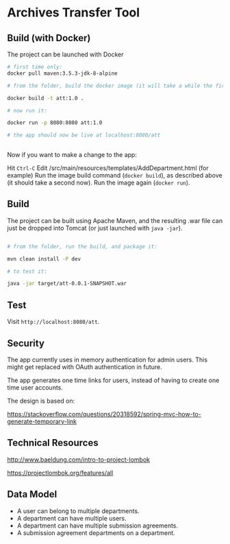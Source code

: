 # Archives Transfer Tool

Build (with Docker)
--------------

The project can be launched with Docker

```sh
# first time only:
docker pull maven:3.5.3-jdk-8-alpine

# from the folder, build the docker image (it will take a while the first time:

docker build -t att:1.0 .

# now run it:

docker run -p 8080:8080 att:1.0

# the app should now be live at localhost:8080/att
 
```

Now if you want to make a change to the app:

Hit ```Ctrl-C```
Edit /src/main/resources/templates/AddDepartment.html (for example)
Run the image build command (```docker build```), as described above (it should take a second now).
Run the image again (```docker run```).

Build
--------------

The project can be built using Apache Maven, and the resulting .war file can just be dropped into Tomcat 
(or just launched with `java -jar`).

```sh

# from the folder, run the build, and package it:

mvn clean install -P dev

# to test it:

java -jar target/att-0.0.1-SNAPSHOT.war

```

Test
--------

Visit `http://localhost:8080/att`.

Security
----------

The app currently uses in memory authentication for admin users. This
might get replaced with OAuth authentication in future.

The app generates one time links for users, instead of having
to create one time user accounts.

The design is based on:

https://stackoverflow.com/questions/20318592/spring-mvc-how-to-generate-temporary-link


Technical Resources
--------------------

http://www.baeldung.com/intro-to-project-lombok

https://projectlombok.org/features/all

Data Model
-----------

- A user can belong to multiple departments.
- A department can have multiple users.
- A department can have multiple submission agreements.
- A submission agreement departments on a department.



